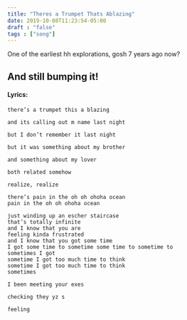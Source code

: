 ```yaml
---
title: "Theres a Trumpet Thats Ablazing"
date: 2019-10-08T11:23:54-05:00
draft : "false"
tags : ["song"]
---
```


One of the earliest hh explorations, gosh 7 years ago now?

<!--more-->

## And still bumping it!

#### Lyrics:

```
there’s a trumpet this a blazing

and its calling out m name last night

but I don’t remember it last night

but it was something about my brother

and something about my lover

both related somehow

realize, realize

there’s pain in the oh oh ohoha ocean
pain in the oh oh ohoha ocean

just winding up an escher staircase
that’s totally infinite
and I know that you are
feeling kinda frustrated
and I know that you got some time
I got some time to sometime some time to sometime to
sometimes I got
sometime I got too much time to think
sometime I got too much time to think
sometimes

I been meeting your exes

checking they yz s

feeling
```
